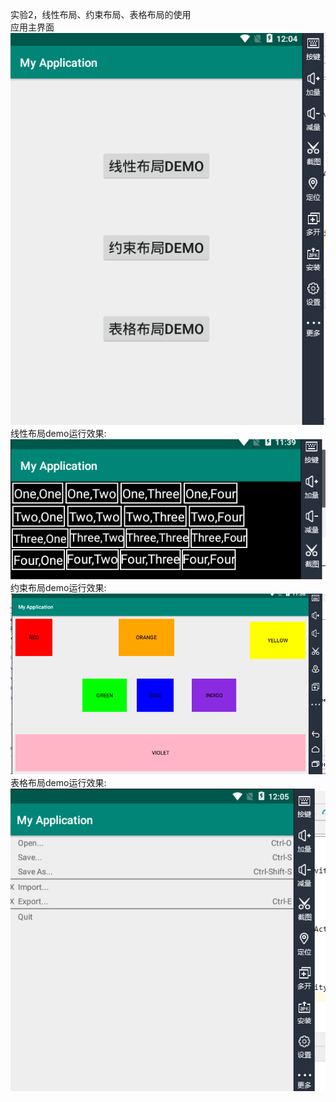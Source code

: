 实验2，线性布局、约束布局、表格布局的使用<br>
应用主界面<br>
![](https://github.com/123012016018/AndroidExperiment/blob/master/LayoutDemos/images/demo0.PNG)<br>
线性布局demo运行效果:<br>
![](https://github.com/123012016018/AndroidExperiment/blob/master/LayoutDemos/images/demo1.PNG)<br>
约束布局demo运行效果:<br>
![](https://github.com/123012016018/AndroidExperiment/blob/master/LayoutDemos/images/demo2.PNG)<br>
表格布局demo运行效果:<br>
![](https://github.com/123012016018/AndroidExperiment/blob/master/LayoutDemos/images/demo03.PNG)<br>

